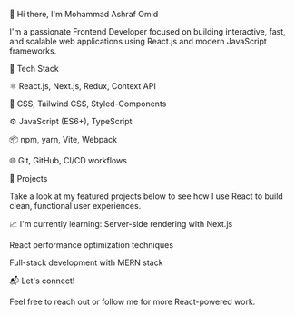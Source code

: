 <p>👋 Hi there, I'm Mohammad Ashraf Omid</p>
I'm a passionate Frontend Developer focused on building interactive, fast, and scalable web applications using React.js and modern JavaScript frameworks.

<p>🧠 Tech Stack</p>
⚛️ React.js, Next.js, Redux, Context API
<p>
💅 CSS, Tailwind CSS, Styled-Components
</p>
<p>
⚙️ JavaScript (ES6+), TypeScript
</p>
<p>
📦 npm, yarn, Vite, Webpack
</p>
🌐 Git, GitHub, CI/CD workflows
<p>
🚀 Projects
</p>
Take a look at my featured projects below to see how I use React to build clean, functional user experiences.

📈 I'm currently learning:
Server-side rendering with Next.js

React performance optimization techniques

Full-stack development with MERN stack

📬 Let's connect!

Feel free to reach out or follow me for more React-powered work.

###






###
